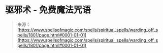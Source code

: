 <!--yml

分类：未分类

日期：2024年06月12日 18:35:09

-->

# 驱邪术 - 免费魔法咒语

> 来源：[https://www.spellsofmagic.com/spells/spiritual_spells/warding_off_spells/1801/page.html#0001-01-01](https://www.spellsofmagic.com/spells/spiritual_spells/warding_off_spells/1801/page.html#0001-01-01)
